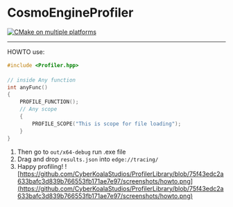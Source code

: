 # CosmoEngineProfiler

[![CMake on multiple platforms](https://github.com/CyberKoalaStudios/ProfilerLibrary/actions/workflows/cmake-multi-platform.yml/badge.svg)](https://github.com/CyberKoalaStudios/ProfilerLibrary/actions/workflows/cmake-multi-platform.yml)

--- 
HOWTO use:

```cpp
#include <Profiler.hpp>

// inside Any function
int anyFunc()
{
	PROFILE_FUNCTION();
	// Any scope
	{
		PROFILE_SCOPE("This is scope for file loading");
	}
}
```

1. Then go to `out/x64-debug` run .exe file
2. Drag and drop `results.json` into `edge://tracing/`
3. Happy profiling!
![https://github.com/CyberKoalaStudios/ProfilerLibrary/blob/75f43edc2a633bafc3d839b766553fb171ae7e97/screenshots/howto.png](https://github.com/CyberKoalaStudios/ProfilerLibrary/blob/75f43edc2a633bafc3d839b766553fb171ae7e97/screenshots/howto.png)
